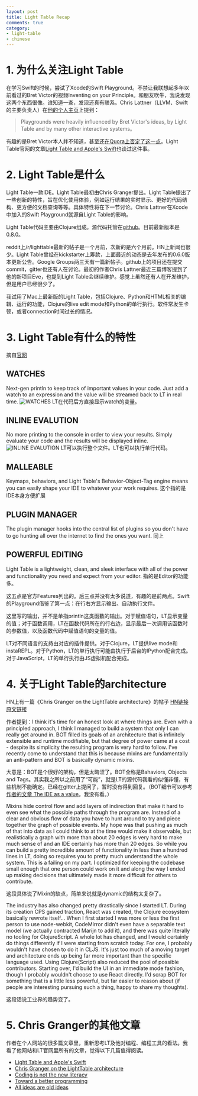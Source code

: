 ```yaml
---
layout: post
title: Light Table Recap
comments: true
category:
- light-table
- chinese
---
```


# 1. 为什么关注Light Table
在学习Swift的时候，尝试了Xcode的Swift Playground。不禁让我联想起多年以前看过的Bret Victor的视频Inventing on your Principle。和朋友吹牛，我说发现这两个东西很像。谁知道一查，发现还真有联系。Chris Lattner（LLVM、Swift的主要负责人）在[他的个人主页](http://nondot.org/sabre/)上提到：

> Playgrounds were heavily influenced by Bret Victor's ideas, by Light Table and by many other interactive systems。

有趣的是Bret Victor本人并不知道，甚至还[在Quora上否定了这一点](https://www.quora.com/Did-Bret-Victor-work-with-Apple-on-the-design-of-Swift-Playground)。Light Table官网的文章[Light Table and Apple's Swift](http://lighttable.com/2014/06/10/light-table-and-apples-swift/)也谈过这件事。

# 2. Light Table是什么

Light Table一款IDE。Light Table最初由Chris Granger提出。Light Table提出了一些创新的特性，旨在优化使用体验，例如运行结果的实时显示、更好的代码结构、更方便的文档查询等等。具体特性将在下一节讨论。Chris Lattner在Xcode中加入的Swift Playground就源自Light Table的影响。

Light Table代码主要由Clojure组成。源代码托管在[github](https://github.com/LightTable/LightTable)。目前最新版本是0.8.0。

reddit上/r/lighttable最新的帖子是一个月前，次新的是六个月前。HN上新闻也很少。Light Table曾经在kickstarter上筹款，上面最近的动态是去年发布的0.6.0版本更新公告。Google Groups两三天有一篇新帖子。github上的项目还在提交commit，gitter也还有人在讨论。最初的作者Chris Lattner最近三篇博客提到了他的新项目Eve，也提到Light Table会继续维护。感觉上虽然还有人在开发维护，但是用户已经很少了。

我试用了Mac上最新版的Light Table，包括Clojure、Python和HTML相关的编辑、运行的功能，Clojure的live edit mode和Python的单行执行。软件常发生卡顿，或者connection时间过长的情况。

# 3. Light Table有什么的特性
摘自[官网](http://lighttable.com/)

## WATCHES
Next-gen println to keep track of important values in your code. Just add a watch to an expression and the value will be streamed back to LT in real time.
![WATCHES](http://lighttable.com/images/watches.png)
LT在代码后方直接显示watch的变量。

## INLINE EVALUTION
No more printing to the console in order to view your results. Simply evaluate your code and the results will be displayed inline.
![INLINE EVALUTION](http://lighttable.com/images/inline.png)
LT可以执行整个文件。LT也可以执行单行代码。

## MALLEABLE
Keymaps, behaviors, and Light Table's Behavior-Object-Tag engine means you can easily shape your IDE to whatever your work requires.
这个指的是IDE本身方便扩展

## PLUGIN MANAGER
The plugin manager hooks into the central list of plugins so you don't have to go hunting all over the internet to find the ones you want.
同上

## POWERFUL EDITING
Light Table is a lightweight, clean, and sleek interface with all of the power and functionality you need and expect from your editor.
指的是Editor的功能多。

这五点是官方Features列出的。后三点并没有太多说道，有趣的是前两点。Swift的Playground借鉴了第一点：在行右方显示输出、自动执行文件。

这里写的输出，并不是单指println这类函数的输出。对于赋值语句，LT显示变量的值；对于函数调用，LT在函数代码所在的行右边，显示最后一次调用该函数时的参数值，以及函数代码中赋值语句的变量的值。

LT对不同语言的支持由对应的插件提供。对于Clojure，LT提供live mode和instaREPL。对于Python，LT的单行执行可能由执行于后台的IPython配合完成。对于JavaScript，LT的单行执行由JS虚拟机配合完成。

# 4. 关于Light Table的architecture
HN上有一篇《Chris Granger on the LightTable architecture》的帖子
[HN链接](https://news.ycombinator.com/item?id=9377304)
[原文链接](https://groups.google.com/forum/#!msg/light-table-discussion/2csnnNA1pfo/693EWDJVhuwJ)

作者提到：I think it's time for an honest look at where things are. Even with a principled approach, I think I managed to build a system that only I can really get around in. BOT filled its goals of an architecture that is infinitely extensible and runtime modifiable, but that degree of power came at a cost - despite its simplicity the resulting program is very hard to follow. I've recently come to understand that this is because mixins are fundamentally an anti-pattern and BOT is basically dynamic mixins.

大意是：BOT是个很好的架构，但是太晦涩了。BOT全称是Bahaviors, Objects and Tags。其实我之所以之前用了“可能”，就是LT的源代码我看的似懂非懂，有些机制不能确定。已经在gitter上提问了，暂时没有得到回复。（BOT细节可以参考[作者的文章 The IDE as a value](http://www.chris-granger.com/2013/01/24/the-ide-as-data/)。我没有看。）

Mixins hide control flow and add layers of indirection that make it hard to even see what the possible paths through the program are. Instead of a clear and obvious flow of data you have to hunt around to try and piece together the graph of possible events. My hope was that pushing as much of that into data as I could think to at the time would make it observable, but realistically a graph with more than about 20 edges is very hard to make much sense of and an IDE certainly has more than 20 edges. So while you can build a pretty incredible amount of functionality in less than a hundred lines in LT, doing so requires you to pretty much understand the whole system. This is a failing on my part. I optimized for keeping the codebase small enough that one person could work on it and along the way I ended up making decisions that ultimately made it more difficult for others to contribute.

这段具体说了Mixin的缺点，简单来说就是dynamic的结构太复杂了。

The industry has also changed pretty drastically since I started LT. During its creation CPS gained traction, React was created, the Clojure ecosystem basically rewrote itself... When I first started I was more or less the first person to use node-webkit, CodeMirror didn't even have a separable text model (we actually contracted Marijn to add it), and there was quite literally no tooling for ClojureScript. A whole lot has changed, and I would certainly do things differently if I were starting from scratch today. For one, I probably wouldn't have chosen to do it in CLJS. It's just too much of a moving target and architecture ends up being far more important than the specific language used. Using Clojure(Script) also reduced the pool of possible contributors. Starting over, I'd build the UI in an immediate mode fashion, though I probably wouldn't choose to use React directly. I'd scrap BOT for something that is a little less powerful, but far easier to reason about (if people are interesting pursuing such a thing, happy to share my thoughts).

这段话说工业界的趋势变了。

# 5. Chris Granger的其他文章
作者在个人网站的很多篇文章里，重新思考LT及他对编程、编程工具的看法。我看了他网站和LT官网里所有的文章，觉得以下几篇值得阅读。

- [Light Table and Apple's Swift](http://lighttable.com/2014/06/10/light-table-and-apples-swift/)
- [Chris Granger on the LightTable architecture](https://groups.google.com/forum/#!msg/light-table-discussion/2csnnNA1pfo/693EWDJVhuwJ)
- [Coding is not the new literacy](http://www.chris-granger.com/2015/01/26/coding-is-not-the-new-literacy/)
- [Toward a better programming](http://www.chris-granger.com/2014/03/27/toward-a-better-programming/
)
- [All ideas are old ideas](http://www.chris-granger.com/2012/10/05/all-ideas-are-old-ideas/)